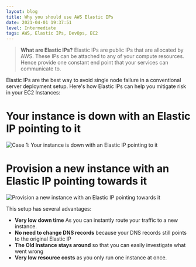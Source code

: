 ```yaml
---
layout: blog
title: Why you should use AWS Elastic IPs
date: 2021-04-01 19:37:51
level: Intermediate
tags: AWS, Elastic IPs, DevOps, EC2
---
```


> **What are Elastic IPs?**
    Elastic IPs are public IPs that are allocated by AWS. These IPs can be attached to any of your compute resources. Hence provide one constant end point that your services can communicate to.

Elastic IPs are the best way to avoid single node failure in a conventional server deployment setup.
Here's how Elastic IPs can help you mitigate risk in your EC2 Instances:

# Your instance is down with an Elastic IP pointing to it
![Case 1: Your instance is down with an Elastic IP pointing to it](https://res.cloudinary.com/poorna/image/upload/v1617373695/my-blog/elastic-ip/Untitled_drawing_2.png)

# Provision a new instance with an Elastic IP pointing towards it
![Provision a new instance with an Elastic IP pointing towards it](https://res.cloudinary.com/poorna/image/upload/v1617374759/my-blog/elastic-ip/Untitled_drawing_4.png)

This setup has several advantages:
 * **Very low down time** As you can instantly route your traffic to a new instance.
 * **No need to change DNS records** because your DNS records still points to the original Elastic IP
 * **The Old Instance stays around** so that you can easily investigate what went wrong
 * **Very low resource costs** as you only run one instance at once.